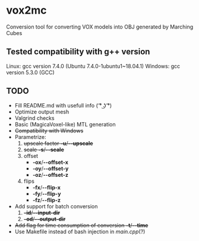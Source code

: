 # vox2mc
Conversion tool for converting VOX models into OBJ generated by Marching Cubes

## Tested compatibility with g++ version
Linux: gcc version 7.4.0 (Ubuntu 7.4.0-1ubuntu1~18.04.1)
Windows: gcc version 5.3.0 (GCC)

## TODO
* Fill README.md with usefull info ( ͡° ͜ʖ ͡°)
* Optimize output mesh
* Valgrind checks
* Basic (MagicaVoxel-like) MTL generation
* ~~Compatibility with Windows~~
* Parametrize:
	1. ~~upscale factor __-u__/__--upscale__~~
	2. ~~scale __-s__/__--scale__~~
	3. offset
		* __-ox__/__--offset-x__
		* __-oy__/__--offset-y__
		* __-oz__/__--offset-z__
	4. flips
		* __-fx__/__--flip-x__
		* __-fy__/__--flip-y__
		* __-fz__/__--flip-z__
* Add support for batch conversion
	1. ~~__-id__/__--input-dir__~~
	2. ~~__-od__/__--output-dir__~~
* ~~Add flag for time consumption of conversion __-t__/__--time__~~
* Use Makefile instead of bash injection in *main.cpp*(?)

